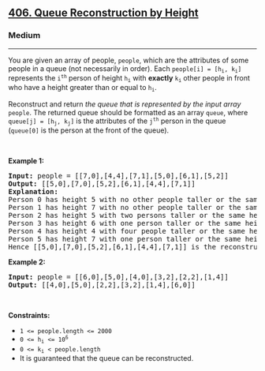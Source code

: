 <h2><a href="https://leetcode.com/problems/queue-reconstruction-by-height/">406. Queue Reconstruction by Height</a></h2><h3>Medium</h3><hr><div style="user-select: auto;"><p style="user-select: auto;">You are given an array of people, <code style="user-select: auto;">people</code>, which are the attributes of some people in a queue (not necessarily in order). Each <code style="user-select: auto;">people[i] = [h<sub style="user-select: auto;">i</sub>, k<sub style="user-select: auto;">i</sub>]</code> represents the <code style="user-select: auto;">i<sup style="user-select: auto;">th</sup></code> person of height <code style="user-select: auto;">h<sub style="user-select: auto;">i</sub></code> with <strong style="user-select: auto;">exactly</strong> <code style="user-select: auto;">k<sub style="user-select: auto;">i</sub></code> other people in front who have a height greater than or equal to <code style="user-select: auto;">h<sub style="user-select: auto;">i</sub></code>.</p>

<p style="user-select: auto;">Reconstruct and return <em style="user-select: auto;">the queue that is represented by the input array </em><code style="user-select: auto;">people</code>. The returned queue should be formatted as an array <code style="user-select: auto;">queue</code>, where <code style="user-select: auto;">queue[j] = [h<sub style="user-select: auto;">j</sub>, k<sub style="user-select: auto;">j</sub>]</code> is the attributes of the <code style="user-select: auto;">j<sup style="user-select: auto;">th</sup></code> person in the queue (<code style="user-select: auto;">queue[0]</code> is the person at the front of the queue).</p>

<p style="user-select: auto;">&nbsp;</p>
<p style="user-select: auto;"><strong class="example" style="user-select: auto;">Example 1:</strong></p>

<pre style="user-select: auto;"><strong style="user-select: auto;">Input:</strong> people = [[7,0],[4,4],[7,1],[5,0],[6,1],[5,2]]
<strong style="user-select: auto;">Output:</strong> [[5,0],[7,0],[5,2],[6,1],[4,4],[7,1]]
<strong style="user-select: auto;">Explanation:</strong>
Person 0 has height 5 with no other people taller or the same height in front.
Person 1 has height 7 with no other people taller or the same height in front.
Person 2 has height 5 with two persons taller or the same height in front, which is person 0 and 1.
Person 3 has height 6 with one person taller or the same height in front, which is person 1.
Person 4 has height 4 with four people taller or the same height in front, which are people 0, 1, 2, and 3.
Person 5 has height 7 with one person taller or the same height in front, which is person 1.
Hence [[5,0],[7,0],[5,2],[6,1],[4,4],[7,1]] is the reconstructed queue.
</pre>

<p style="user-select: auto;"><strong class="example" style="user-select: auto;">Example 2:</strong></p>

<pre style="user-select: auto;"><strong style="user-select: auto;">Input:</strong> people = [[6,0],[5,0],[4,0],[3,2],[2,2],[1,4]]
<strong style="user-select: auto;">Output:</strong> [[4,0],[5,0],[2,2],[3,2],[1,4],[6,0]]
</pre>

<p style="user-select: auto;">&nbsp;</p>
<p style="user-select: auto;"><strong style="user-select: auto;">Constraints:</strong></p>

<ul style="user-select: auto;">
	<li style="user-select: auto;"><code style="user-select: auto;">1 &lt;= people.length &lt;= 2000</code></li>
	<li style="user-select: auto;"><code style="user-select: auto;">0 &lt;= h<sub style="user-select: auto;">i</sub> &lt;= 10<sup style="user-select: auto;">6</sup></code></li>
	<li style="user-select: auto;"><code style="user-select: auto;">0 &lt;= k<sub style="user-select: auto;">i</sub> &lt; people.length</code></li>
	<li style="user-select: auto;">It is guaranteed that the queue can be reconstructed.</li>
</ul>
</div>